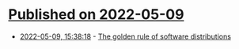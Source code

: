 # [Published on 2022-05-09](index.md)

* [2022-05-09, 15:38:18](https://news.ycombinator.com/item?id=31315516) - [The golden rule of software distributions](https://www.haskellforall.com/2022/05/the-golden-rule-of-software.html)
